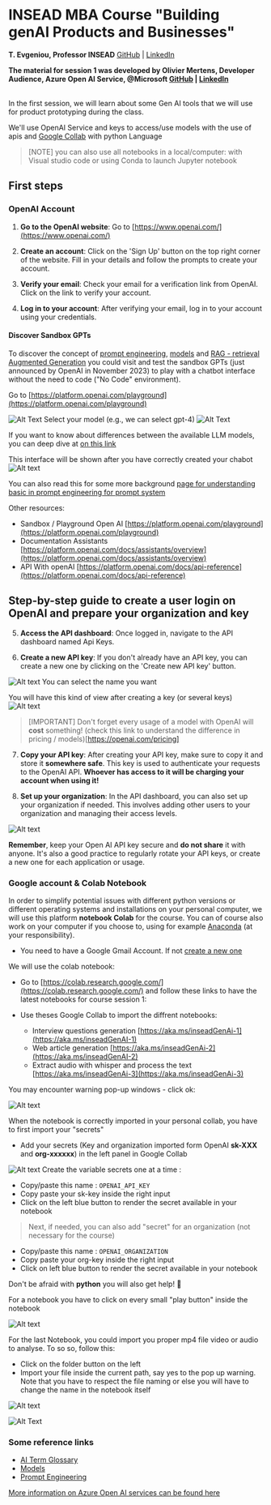    # INSEAD MBA Course "Building genAI Products and Businesses"
   **T. Evgeniou, Professor INSEAD** [GitHub](https://github.com/tevgeniou) | [LinkedIn](https://www.linkedin.com/in/theodoros-evgeniou-5397b/)

<b><it>The material for session 1 was developed by **Olivier Mertens**, Developer Audience, Azure Open AI Service, @Microsoft [GitHub](https://github.com/olivMertens) | [LinkedIn](https://linkedin.com/in/mertensolivier) </b></it>
</br>
</br>

In the first session, we will learn about some Gen AI tools that we will use for product prototyping during the class.

We'll use  OpenAI Service and keys to access/use models with the use of apis and [Google Collab](https://colab.research.google.com/)  with python Language 

> [NOTE]
> you can also use all notebooks in a local/computer: with Visual studio code or using Conda to launch Jupyter notebook

## First steps 

### OpenAI Account
1. **Go to the OpenAI website**: Go to [https://www.openai.com/](https://www.openai.com/)

2. **Create an account**: Click on the 'Sign Up' button on the top right corner of the website. Fill in your details and follow the prompts to create your account.

3. **Verify your email**: Check your email for a verification link from OpenAI. Click on the link to verify your account.

4. **Log in to your account**: After verifying your email, log in to your account using your credentials.

#### Discover Sandbox GPTs 

To discover the concept of [prompt engineering](./pages/prompts.md), [models](./pages/models.md) and [RAG - retrieval Augmented Generation](https://learn.microsoft.com/en-us/azure/search/retrieval-augmented-generation-overview) you could visit and test the sandbox GPTs (just announced by OpenAI in November 2023) to play with a chatbot interface without the need to code ("No Code" environment).

Go to [https://platform.openai.com/playground](https://platform.openai.com/playground)

![Alt Text](img/assistantchatbotcreation.png)
Select your model (e.g., we can select gpt-4)
![Alt Text](img/modelsGpts.png)

If you want to know about differences between the available LLM models, you can deep dive at [on this link](https://platform.openai.com/docs/models/overview)

This interface will be shown after you have correctly created your chabot
![Alt text](img/playgroundChatbotOpenAi.png)

You can also read this for some more background [page for understanding basic in prompt engineering for prompt system](./pages/prompts.md)

Other resources:
- Sandbox / Playground Open AI [https://platform.openai.com/playground](https://platform.openai.com/playground)
- Documentation Assistants [https://platform.openai.com/docs/assistants/overview](https://platform.openai.com/docs/assistants/overview)
- API With openAI [https://platform.openai.com/docs/api-reference](https://platform.openai.com/docs/api-reference)


## Step-by-step guide to create a user login on OpenAI and prepare your organization and key


5. **Access the API dashboard**: Once logged in, navigate to the API dashboard named Api Keys. 

6. **Create a new API key**: If you don't already have an API key, you can create a new one by clicking on the 'Create new API key' button.

![Alt text](img/secretkeygenerate.png)
You can select the name you want

You will have this kind of view after creating a key (or several keys) ![Alt text](img/apiKeysexampleopenAi.png)

> [IMPORTANT]
> Don't forget every usage of a model with OpenAI will <b>cost</b>  something! (check this link to understand the difference in pricing / models)[https://openai.com/pricing]

7. **Copy your API key**: After creating your API key, make sure to copy it and store it <b>somewhere safe</b>. This key is used to authenticate your requests to the OpenAI API. <b>Whoever has access to it will be charging your account when using it!</b>

8. **Set up your organization**: In the API dashboard, you can also set up your organization if needed. This involves adding other users to your organization and managing their access levels.

![Alt text](img/organizationOpenAi.png)

**Remember**, keep your Open AI API key secure and **do not share** it with anyone. It's also a good practice to regularly rotate your API keys, or create a new one for each application or usage.


### Google account & Colab Notebook

In order to simplify potential issues with different python versions or different operating systems and installations on your personal computer, we will use this platform **notebook Colab** for the course. You can of course also work on your computer if you choose to, using for example [Anaconda](https://www.anaconda.com/) (at your responsibility).

- You need to have a Google Gmail Account. If not [create a new one](https://support.google.com/mail/answer/56256?hl=en-EN)

We will use the colab notebook:

- Go to [https://colab.research.google.com/](https://colab.research.google.com/) and follow these links to have the latest notebooks for course session 1:

- Use theses Google Collab to import the diffrent notebooks:
    - Interview questions generation [https://aka.ms/inseadGenAi-1](https://aka.ms/inseadGenAI-1)
    - Web article generation [https://aka.ms/inseadGenAi-2](https://aka.ms/inseadGenAI-2)
    - Extract audio with whisper and process the text [https://aka.ms/inseadGenAi-3](https://aka.ms/inseadGenAi-3)


You may encounter warning pop-up windows - click ok:

![Alt text ](./img/warningnotebook.png)

When the notebook is correctly imported in your personal collab, you have to first import your "secrets"

- Add your secrets (Key and organization imported form OpenAI **sk-XXX** and **org-xxxxxx**) in the left panel in Google Collab

![Alt text](./img/secrets.png)
Create the variable secrets one at a time :

- Copy/paste this name : ````OPENAI_API_KEY```` 
- Copy paste your sk-key inside the right input 
- Click on the left blue button to render the secret available in your notebook

> Next, if needed, you can also add "secret" for an organization (not necessary for the course)

- Copy/paste this name : ````OPENAI_ORGANIZATION````
- Copy paste your org-key inside the right input 
- Click on left blue button to render the secret available in your notebook


Don't be afraid with **python** you will also get help! 
 :smiling_face_with_three_hearts:

For a notebook you have to click on every small "play button" inside the notebook

 ![Alt text](./img/playbuttonnotebook.png)


For the last Notebook, you could import you proper mp4 file video or audio to analyse. To so so, follow this:
- Click on the folder button on the left
- Import your file inside the current path, say yes to the pop up warning. Note that you have to respect the file naming or else you will have to change the name in the notebook itself

![Alt text](./img/warningfileuploadnotebook.png)

![Alt Text](./img/finaluploadinterviewfile.png)



### Some reference links 

- [AI Term Glossary](./pages/glossary.md)
- [ Models ](./pages/models.md)
- [ Prompt Engineering](./pages/prompts.md)


[More information on Azure Open AI services can be found here](https://learn.microsoft.com/en-us/azure/ai-services/openai/overview)
